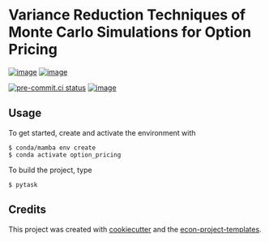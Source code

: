 # Variance Reduction Techniques of Monte Carlo Simulations for Option Pricing

[![image](https://img.shields.io/github/actions/workflow/status/marvinsohn/option_pricing/main.yml?branch=main)](https://github.com/marvinsohn/option_pricing/actions?query=branch%3Amain) [![image](https://codecov.io/gh/marvinsohn/option_pricing/branch/main/graph/badge.svg)](https://codecov.io/gh/marvinsohn/option_pricing)

[![pre-commit.ci status](https://results.pre-commit.ci/badge/github/marvinsohn/option_pricing/main.svg)](https://results.pre-commit.ci/latest/github/marvinsohn/option_pricing/main)
[![image](https://img.shields.io/badge/code%20style-black-000000.svg)](https://github.com/psf/black)

## Usage

To get started, create and activate the environment with

```console
$ conda/mamba env create
$ conda activate option_pricing
```

To build the project, type

```console
$ pytask
```

## Credits

This project was created with [cookiecutter](https://github.com/audreyr/cookiecutter)
and the
[econ-project-templates](https://github.com/OpenSourceEconomics/econ-project-templates).
